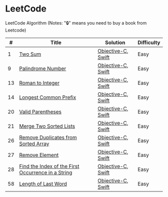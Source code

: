 # LeetCode


LeetCode Algorithm
(Notes: "🔒" means you need to buy a book from Leetcode)

| # | Title | Solution | Difficulty |
| --- | --------- | ----- | ---- |
| 1 | [Two Sum](https://leetcode.com/problems/two-sum/) |  [Objective-C](./LCObjective-C/LCObjective-C/Problems/TwoSum), [Swift](./LCSwift/LCSwift/Problems/TwoSum)| Easy |
| 9 | [Palindrome Number](https://leetcode.com/problems/palindrome-number/) |  [Objective-C](./LCObjective-C/LCObjective-C/Problems/PalindromeNumber), [Swift](./LCSwift/LCSwift/Problems/PalindromeNumber)| Easy |
| 13 | [Roman to Integer](https://leetcode.com/problems/roman-to-integer/) |  [Objective-C](./LCObjective-C/LCObjective-C/Problems/RomanToInteger), [Swift](./LCSwift/LCSwift/Problems/RomanToInteger)| Easy |
| 14 | [Longest Common Prefix](https://leetcode.com/problems/longest-common-prefix/) |  [Objective-C](./LCObjective-C/LCObjective-C/Problems/LongestCommonPrefix), [Swift](./LCSwift/LCSwift/Problems/LongestCommonPrefix)| Easy |
| 20 | [Valid Parentheses](https://leetcode.com/problems/valid-parentheses/) |  [Objective-C](./LCObjective-C/LCObjective-C/Problems/ValidParentheses), [Swift](./LCSwift/LCSwift/Problems/ValidParentheses)| Easy |
| 21 | [Merge Two Sorted Lists](https://leetcode.com/problems/merge-two-sorted-lists/) |  [Objective-C](./LCObjective-C/LCObjective-C/Problems/MergeTwoSortedLists), [Swift](./LCSwift/LCSwift/Problems/MergeTwoSortedLists)| Easy |
| 26 | [Remove Duplicates from Sorted Array](https://leetcode.com/problems/remove-duplicates-from-sorted-array/) |  [Objective-C](./LCObjective-C/LCObjective-C/Problems/RemoveDuplicatesFromSortedArray), [Swift](./LCSwift/LCSwift/Problems/RemoveDuplicatesFromSortedArray)| Easy |
| 27 | [Remove Element](https://leetcode.com/problems/remove-element/) |  [Objective-C](./LCObjective-C/LCObjective-C/Problems/RemoveElement), [Swift](./LCSwift/LCSwift/Problems/RemoveElement)| Easy |
| 28 | [Find the Index of the First Occurrence in a String](https://leetcode.com/problems/find-the-index-of-the-first-occurrence-in-a-string/) | [Objective-C](./LCObjective-C/LCObjective-C/Problems/FirstOccurrenceString), [Swift](./LCSwift/LCSwift/Problems/FirstOccurrenceString)| Easy |
| 58 | [Length of Last Word](https://leetcode.com/problems/length-of-last-word/) | [Objective-C](./LCObjective-C/LCObjective-C/Problems/LengthOfLastWord), [Swift](./LCSwift/LCSwift/Problems/LengthOfLastWord)| Easy |
